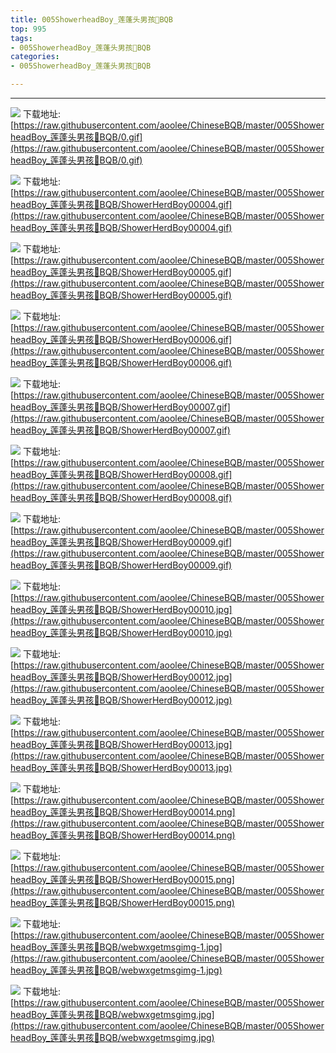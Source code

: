 ```yaml
---
title: 005ShowerheadBoy_莲蓬头男孩👲BQB
top: 995
tags:
- 005ShowerheadBoy_莲蓬头男孩👲BQB
categories:
- 005ShowerheadBoy_莲蓬头男孩👲BQB

---
```


------

<!-- more -->

![](https://raw.githubusercontent.com/aoolee/ChineseBQB/master/005ShowerheadBoy_莲蓬头男孩👲BQB/0.gif)
下载地址:[https://raw.githubusercontent.com/aoolee/ChineseBQB/master/005ShowerheadBoy_莲蓬头男孩👲BQB/0.gif](https://raw.githubusercontent.com/aoolee/ChineseBQB/master/005ShowerheadBoy_莲蓬头男孩👲BQB/0.gif)

![](https://raw.githubusercontent.com/aoolee/ChineseBQB/master/005ShowerheadBoy_莲蓬头男孩👲BQB/ShowerHerdBoy00004.gif)
下载地址:[https://raw.githubusercontent.com/aoolee/ChineseBQB/master/005ShowerheadBoy_莲蓬头男孩👲BQB/ShowerHerdBoy00004.gif](https://raw.githubusercontent.com/aoolee/ChineseBQB/master/005ShowerheadBoy_莲蓬头男孩👲BQB/ShowerHerdBoy00004.gif)

![](https://raw.githubusercontent.com/aoolee/ChineseBQB/master/005ShowerheadBoy_莲蓬头男孩👲BQB/ShowerHerdBoy00005.gif)
下载地址:[https://raw.githubusercontent.com/aoolee/ChineseBQB/master/005ShowerheadBoy_莲蓬头男孩👲BQB/ShowerHerdBoy00005.gif](https://raw.githubusercontent.com/aoolee/ChineseBQB/master/005ShowerheadBoy_莲蓬头男孩👲BQB/ShowerHerdBoy00005.gif)

![](https://raw.githubusercontent.com/aoolee/ChineseBQB/master/005ShowerheadBoy_莲蓬头男孩👲BQB/ShowerHerdBoy00006.gif)
下载地址:[https://raw.githubusercontent.com/aoolee/ChineseBQB/master/005ShowerheadBoy_莲蓬头男孩👲BQB/ShowerHerdBoy00006.gif](https://raw.githubusercontent.com/aoolee/ChineseBQB/master/005ShowerheadBoy_莲蓬头男孩👲BQB/ShowerHerdBoy00006.gif)

![](https://raw.githubusercontent.com/aoolee/ChineseBQB/master/005ShowerheadBoy_莲蓬头男孩👲BQB/ShowerHerdBoy00007.gif)
下载地址:[https://raw.githubusercontent.com/aoolee/ChineseBQB/master/005ShowerheadBoy_莲蓬头男孩👲BQB/ShowerHerdBoy00007.gif](https://raw.githubusercontent.com/aoolee/ChineseBQB/master/005ShowerheadBoy_莲蓬头男孩👲BQB/ShowerHerdBoy00007.gif)

![](https://raw.githubusercontent.com/aoolee/ChineseBQB/master/005ShowerheadBoy_莲蓬头男孩👲BQB/ShowerHerdBoy00008.gif)
下载地址:[https://raw.githubusercontent.com/aoolee/ChineseBQB/master/005ShowerheadBoy_莲蓬头男孩👲BQB/ShowerHerdBoy00008.gif](https://raw.githubusercontent.com/aoolee/ChineseBQB/master/005ShowerheadBoy_莲蓬头男孩👲BQB/ShowerHerdBoy00008.gif)

![](https://raw.githubusercontent.com/aoolee/ChineseBQB/master/005ShowerheadBoy_莲蓬头男孩👲BQB/ShowerHerdBoy00009.gif)
下载地址:[https://raw.githubusercontent.com/aoolee/ChineseBQB/master/005ShowerheadBoy_莲蓬头男孩👲BQB/ShowerHerdBoy00009.gif](https://raw.githubusercontent.com/aoolee/ChineseBQB/master/005ShowerheadBoy_莲蓬头男孩👲BQB/ShowerHerdBoy00009.gif)

![](https://raw.githubusercontent.com/aoolee/ChineseBQB/master/005ShowerheadBoy_莲蓬头男孩👲BQB/ShowerHerdBoy00010.jpg)
下载地址:[https://raw.githubusercontent.com/aoolee/ChineseBQB/master/005ShowerheadBoy_莲蓬头男孩👲BQB/ShowerHerdBoy00010.jpg](https://raw.githubusercontent.com/aoolee/ChineseBQB/master/005ShowerheadBoy_莲蓬头男孩👲BQB/ShowerHerdBoy00010.jpg)

![](https://raw.githubusercontent.com/aoolee/ChineseBQB/master/005ShowerheadBoy_莲蓬头男孩👲BQB/ShowerHerdBoy00012.jpg)
下载地址:[https://raw.githubusercontent.com/aoolee/ChineseBQB/master/005ShowerheadBoy_莲蓬头男孩👲BQB/ShowerHerdBoy00012.jpg](https://raw.githubusercontent.com/aoolee/ChineseBQB/master/005ShowerheadBoy_莲蓬头男孩👲BQB/ShowerHerdBoy00012.jpg)

![](https://raw.githubusercontent.com/aoolee/ChineseBQB/master/005ShowerheadBoy_莲蓬头男孩👲BQB/ShowerHerdBoy00013.jpg)
下载地址:[https://raw.githubusercontent.com/aoolee/ChineseBQB/master/005ShowerheadBoy_莲蓬头男孩👲BQB/ShowerHerdBoy00013.jpg](https://raw.githubusercontent.com/aoolee/ChineseBQB/master/005ShowerheadBoy_莲蓬头男孩👲BQB/ShowerHerdBoy00013.jpg)

![](https://raw.githubusercontent.com/aoolee/ChineseBQB/master/005ShowerheadBoy_莲蓬头男孩👲BQB/ShowerHerdBoy00014.png)
下载地址:[https://raw.githubusercontent.com/aoolee/ChineseBQB/master/005ShowerheadBoy_莲蓬头男孩👲BQB/ShowerHerdBoy00014.png](https://raw.githubusercontent.com/aoolee/ChineseBQB/master/005ShowerheadBoy_莲蓬头男孩👲BQB/ShowerHerdBoy00014.png)

![](https://raw.githubusercontent.com/aoolee/ChineseBQB/master/005ShowerheadBoy_莲蓬头男孩👲BQB/ShowerHerdBoy00015.png)
下载地址:[https://raw.githubusercontent.com/aoolee/ChineseBQB/master/005ShowerheadBoy_莲蓬头男孩👲BQB/ShowerHerdBoy00015.png](https://raw.githubusercontent.com/aoolee/ChineseBQB/master/005ShowerheadBoy_莲蓬头男孩👲BQB/ShowerHerdBoy00015.png)

![](https://raw.githubusercontent.com/aoolee/ChineseBQB/master/005ShowerheadBoy_莲蓬头男孩👲BQB/webwxgetmsgimg-1.jpg)
下载地址:[https://raw.githubusercontent.com/aoolee/ChineseBQB/master/005ShowerheadBoy_莲蓬头男孩👲BQB/webwxgetmsgimg-1.jpg](https://raw.githubusercontent.com/aoolee/ChineseBQB/master/005ShowerheadBoy_莲蓬头男孩👲BQB/webwxgetmsgimg-1.jpg)

![](https://raw.githubusercontent.com/aoolee/ChineseBQB/master/005ShowerheadBoy_莲蓬头男孩👲BQB/webwxgetmsgimg.jpg)
下载地址:[https://raw.githubusercontent.com/aoolee/ChineseBQB/master/005ShowerheadBoy_莲蓬头男孩👲BQB/webwxgetmsgimg.jpg](https://raw.githubusercontent.com/aoolee/ChineseBQB/master/005ShowerheadBoy_莲蓬头男孩👲BQB/webwxgetmsgimg.jpg)

